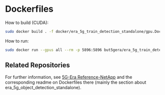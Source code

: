 # Dockerfiles


How to build (CUDA):
```bash
sudo docker build . -f docker/era_5g_train_detection_standalone/gpu.Dockerfile -t but5gera/era_5g_train_detection_standalone:VERSION
```

How to run:
```bash
sudo docker run --gpus all --rm -p 5896:5896 but5gera/era_5g_train_detection_standalone:VERSION
```

## Related Repositories

For further information, see [5G-Era Reference-NetApp](https://github.com/5G-ERA/Reference-NetApp) and the corresponding readme on Dockerfiles there (mainly the section about era_5g_object_detection_standalone).


